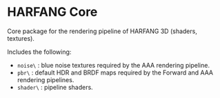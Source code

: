 # HARFANG Core
Core package for the rendering pipeline of HARFANG 3D (shaders, textures). 

Includes the following:
* `noise\` : blue noise textures required by the AAA rendering pipeline.
* `pbr\` : default HDR and BRDF maps required by the Forward and AAA rendering pipelines.
* `shader\` : pipeline shaders.
